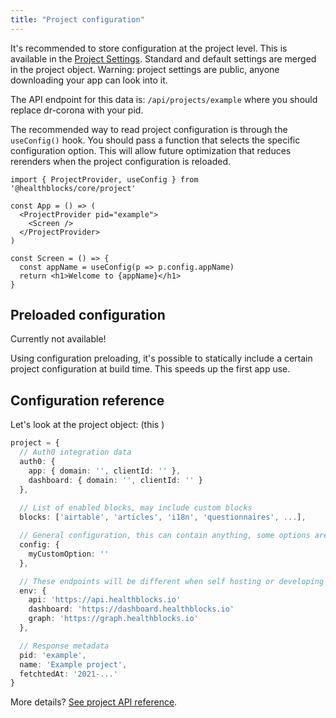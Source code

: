 ```yaml
---
title: "Project configuration"
---
```


It's recommended to store configuration at the project level. This is available in the [Project Settings](https://dashboard.healthblocks.io/dr-corona/general). Standard and default settings are merged in the project object. Warning: project settings are public, anyone downloading your app can look into it.

The API endpoint for this data is: `/api/projects/example` where you should replace dr-corona with your pid.

The recommended way to read project configuration is through the `useConfig()` hook. You should pass a function that selects the specific configuration option. This will allow future optimization that reduces rerenders when the project configuration is reloaded.

```tsx
import { ProjectProvider, useConfig } from '@healthblocks/core/project'

const App = () => (
  <ProjectProvider pid="example">
    <Screen />
  </ProjectProvider>
)

const Screen = () => {
  const appName = useConfig(p => p.config.appName)
  return <h1>Welcome to {appName}</h1>
}
```

## Preloaded configuration

Currently not available!

Using configuration preloading, it's possible to statically include a certain project configuration at build time. This speeds up the first app use.

## Configuration reference

Let's look at the project object: (this )

```ts
project = {
  // Auth0 integration data
  auth0: {
    app: { domain: '', clientId: '' },
    dashboard: { domain: '', clientId: '' }
  },
  
  // List of enabled blocks, may include custom blocks
  blocks: ['airtable', 'articles', 'i18n', 'questionnaires', ...],

  // General configuration, this can contain anything, some options are standardized
  config: {
    myCustomOption: ''
  },

  // These endpoints will be different when self hosting or developing locally
  env: {
    api: 'https://api.healthblocks.io'
    dashboard: 'https://dashboard.healthblocks.io'
    graph: 'https://graph.healthblocks.io'
  },

  // Response metadata
  pid: 'example',
  name: 'Example project',
  fetchtedAt: '2021-...'
}
```


More details? [See project API reference](/api#operation/getProjectById).